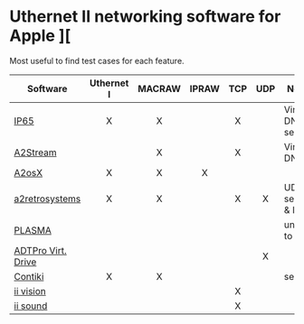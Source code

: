 # Uthernet II networking software for Apple ][

Most useful to find test cases for each feature.

| Software | Uthernet I | MACRAW | IPRAW | TCP | UDP | Notes |
| -------- | :--------: | :----: | :---: | :-: | :-: | ----- |
| [IP65](https://github.com/cc65/ip65)     | X | X | | X | | Virtual DNS & servers|
| [A2Stream](https://github.com/oliverschmidt/A2Stream) | | X | | X | | Virtual DNS |
| [A2osX](https://github.com/A2osX/A2osX) | X | X | X | | | |
| [a2retrosystems](https://github.com/a2retrosystems/uthernet2) | X | X | | X | X | UDP server & IRQ |
| [PLASMA](https://github.com/dschmenk/PLASMA) | | | | | | unable to run |
| [ADTPro Virt. Drive](http://adtpro.com) | | | | | X | |
| [Contiki](https://github.com/oliverschmidt/contiki) | X | X | | | | servers |
| [ii vision](https://github.com/KrisKennaway/ii-vision) | | | | X | | |
| [ii sound](https://github.com/KrisKennaway/ii-sound) | | | | X| | |